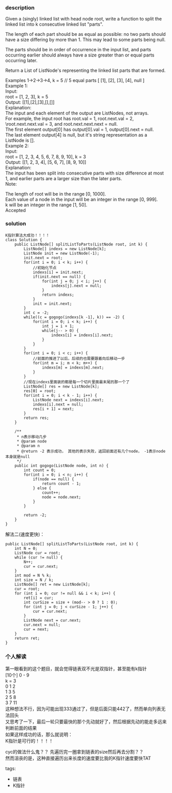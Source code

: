 ### description  
Given a (singly) linked list with head node root, write a function to split the linked list into k consecutive linked list "parts".  
  
The length of each part should be as equal as possible: no two parts should have a size differing by more than 1. This may lead to some parts being null.  
  
The parts should be in order of occurrence in the input list, and parts occurring earlier should always have a size greater than or equal parts occurring later.  
  
Return a List of ListNode's representing the linked list parts that are formed.  
  
Examples 1->2->3->4, k = 5 // 5 equal parts [ [1], [2], [3], [4], null ]  
Example 1:  
Input:   
root = [1, 2, 3], k = 5  
Output: [[1],[2],[3],[],[]]  
Explanation:  
The input and each element of the output are ListNodes, not arrays.  
For example, the input root has root.val = 1, root.next.val = 2, \root.next.next.val = 3, and root.next.next.next = null.  
The first element output[0] has output[0].val = 1, output[0].next = null.  
The last element output[4] is null, but it's string representation as a ListNode is [].  
Example 2:  
Input:   
root = [1, 2, 3, 4, 5, 6, 7, 8, 9, 10], k = 3  
Output: [[1, 2, 3, 4], [5, 6, 7], [8, 9, 10]]  
Explanation:  
The input has been split into consecutive parts with size difference at most 1, and earlier parts are a larger size than the later parts.  
Note:  
  
The length of root will be in the range [0, 1000].  
Each value of a node in the input will be an integer in the range [0, 999].  
k will be an integer in the range [1, 50].  
Accepted  
  
  
### solution  
```  
K指针算法大成功！！！！  
class Solution {  
    public ListNode[] splitListToParts(ListNode root, int k) {  
        ListNode[] indexs = new ListNode[k];  
        ListNode init = new ListNode(-1);  
        init.next = root;  
        for(int i = 0; i < k; i++) {  
            //初始化节点  
            indexs[i] = init.next;  
            if(init.next == null) {  
                for(int j = 0; j < i; j++) {  
                    indexs[j].next = null;  
                }  
                return indexs;  
            }  
            init = init.next;  
        }  
        int c = -2;  
        while((c = gogogo(indexs[k -1], k)) == -2) {  
            for(int i = 0; i < k; i++) {  
                int j = i + 1;  
                while(j-- > 0) {  
                    indexs[i] = indexs[i].next;  
                }  
            }  
        }  
        for(int i = 0; i < c; i++) {  
            //前面的推进了以后，后续的也需要跟着向后移动一步  
            for(int m = i; m < k; m++) {  
                indexs[m] = indexs[m].next;  
            }  
        }  
        //现在indexs里面装的都是每一个切片里面最末尾的那一个了  
        ListNode[] res = new ListNode[k];  
        res[0] = root;  
        for(int i = 0; i < k - 1; i++) {  
            ListNode next = indexs[i].next;  
            indexs[i].next = null;  
            res[i + 1] = next;  
        }  
        return res;  
    }  
  
    /**  
     * n表示移动几步  
     * @param node  
     * @param n  
     * @return -2 表示成功， 其他的表示失败，返回前面还有几个node， -1表示node本身就是null  
     */  
    public int gogogo(ListNode node, int n) {  
        int count = 0;  
        for(int i = 0; i < n; i++) {  
            if(node == null) {  
                return count - 1;  
            } else {  
                count++;  
                node = node.next;  
            }  
        }  
  
        return -2;  
    }  
}  
```  
解法二(速度更快)：  
```  
public ListNode[] splitListToParts(ListNode root, int k) {  
    int N = 0;  
    ListNode cur = root;  
    while (cur != null) {  
        N++;  
        cur = cur.next;  
    }  
    int mod = N % k;  
    int size = N / k;  
    ListNode[] ret = new ListNode[k];  
    cur = root;  
    for (int i = 0; cur != null && i < k; i++) {  
        ret[i] = cur;  
        int curSize = size + (mod-- > 0 ? 1 : 0);  
        for (int j = 0; j < curSize - 1; j++) {  
            cur = cur.next;  
        }  
        ListNode next = cur.next;  
        cur.next = null;  
        cur = next;  
    }  
    return ret;  
}  
```  
  
### 个人解读    
第一眼看到的这个题目，就会觉得链表双不光是双指针，甚至能有k指针    
[10个] 0 - 9    
k = 3    
0 1 2    
1 3 5    
2 5 8    
3 7 11    
这种想法不行，因为可能出现333通过了，但是后面只能442了，然而单向列表无法回头    
又思考了一下，最后一轮只要最快的那个先动就好了，然后根据先动的能走多远来判断前面的结果    
如果这样成功的话，那么就说明：    
K指针是可行的！！！！    
  
cyc的做法什么鬼？？ 先遍历完一圈拿到链表的size然后再去分割？？    
然而沮丧的是，这种直接遍历出来长度的速度要比我的K指针速度要快TAT    
  
tags:    
  - 链表    
  - K指针    
